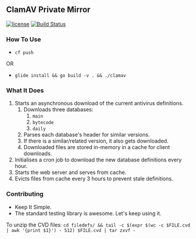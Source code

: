 ## ClamAV Private Mirror

[![license](https://img.shields.io/badge/license-Apache%20v2.0-blue.svg)](http://www.apache.org/licenses/LICENSE-2.0.html)
[![Build Status](https://travis-ci.org/mxplusb/clamav.svg?branch=master)](https://travis-ci.org/mxplusb/clamav)

### How To Use

* `cf push`

OR

* `glide install && go build -v . && ./clamav`

### What It Does

1. Starts an asynchronous download of the current antivirus definitions.
    1. Downloads three databases:
        1. `main`
        1. `bytecode`
        1. `daily`
    1. Parses each database's header for similar versions.
    1. If there is a similar/related version, it also gets downloaded.
    1. Downloaded files are stored in-memory in a cache for client downloads.
1. Initialises a cron job to download the new database definitions every hour.
1. Starts the web server and serves from cache.
1. Evicts files from cache every 3 hours to prevent stale definitions.

### Contributing

* Keep It Simple.
* The standard testing library is awesome. Let's keep using it.

To unzip the CVD files:
`cd filedefs/ && tail -c $(expr $(wc -c $FILE.cvd | awk '{print $1}') - 512) $FILE.cvd | tar zxvf -`